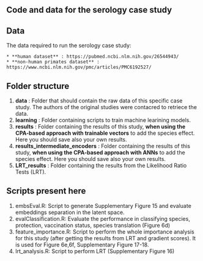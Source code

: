 ## Code and data for the serology case study

## Data
The data required to run the serology case study:

	* **human dataset** : https://pubmed.ncbi.nlm.nih.gov/26544943/
	* **non-human primates dataset** : https://www.ncbi.nlm.nih.gov/pmc/articles/PMC6192527/

## Folder structure
1. **data** : Folder that should contain the raw data of this specific case study. The authors of the original studies were contacred to retriece the data.
2. **learning** : Folder containing scripts to train machine learining models.
3. **results** : Folder containing the results of this study, **when using the CPA-based approach with trainable vectors** to add the species effect. Here you should save also your own results.
4. **results_intermediate_encoders** : Folder containing the results of this study, **when using the CPA-based approach with ANNs** to add the species effect. Here you should save also your own results.
5. **LRT_results** : Folder containing the results from the Likelihood Ratio Tests (LRT).

## Scripts present here
1. embsEval.R: Script to generate Supplementary Figure 15 and evaluate embeddings separation in the latent space.
2. evalClassification.R: Evaluate the performance in classifying species, protection, vaccination status, species translation (Figure 6d)
3. feature_importance.R: Script to perform the whole importance analysis for this study (after getting the results from LRT and gradient scores). It is used for Figure 6e,6f, Supplementary Figure 17-18.
4. lrt_analysis.R: Script to perform LRT (Supplementary Figure 16)
